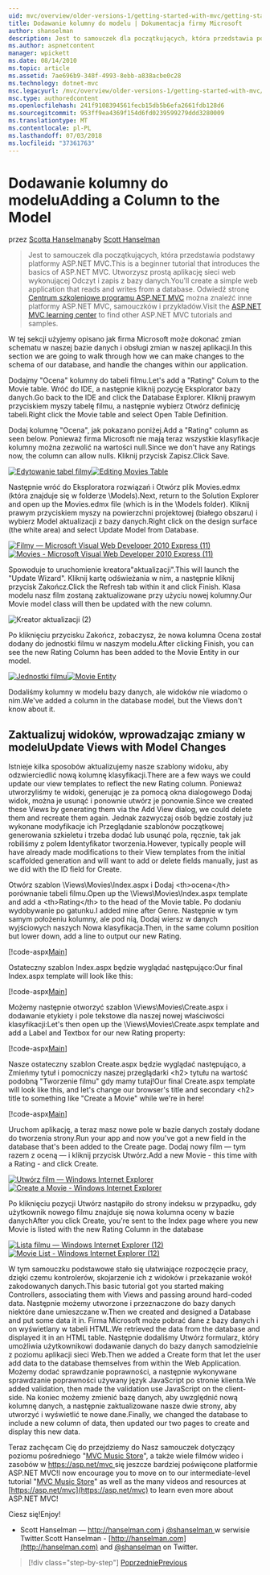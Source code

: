 ```yaml
---
uid: mvc/overview/older-versions-1/getting-started-with-mvc/getting-started-with-mvc-part8
title: Dodawanie kolumny do modelu | Dokumentacja firmy Microsoft
author: shanselman
description: Jest to samouczek dla początkujących, która przedstawia podstawy platformy ASP.NET MVC. Utwórz prostą aplikację sieci web wykonującej Odczyt i zapis z bazy danych.
ms.author: aspnetcontent
manager: wpickett
ms.date: 08/14/2010
ms.topic: article
ms.assetid: 7ae696b9-348f-4993-8ebb-a838acbe0c28
ms.technology: dotnet-mvc
msc.legacyurl: /mvc/overview/older-versions-1/getting-started-with-mvc/getting-started-with-mvc-part8
msc.type: authoredcontent
ms.openlocfilehash: 241f9108394561fecb15db5b6efa2661fdb128d6
ms.sourcegitcommit: 953ff9ea4369f154d6fd0239599279ddd3280009
ms.translationtype: MT
ms.contentlocale: pl-PL
ms.lasthandoff: 07/03/2018
ms.locfileid: "37361763"
---
```

<a name="adding-a-column-to-the-model"></a><span data-ttu-id="c9481-104">Dodawanie kolumny do modelu</span><span class="sxs-lookup"><span data-stu-id="c9481-104">Adding a Column to the Model</span></span>
====================
<span data-ttu-id="c9481-105">przez [Scotta Hanselmana](https://github.com/shanselman)</span><span class="sxs-lookup"><span data-stu-id="c9481-105">by [Scott Hanselman](https://github.com/shanselman)</span></span>

> <span data-ttu-id="c9481-106">Jest to samouczek dla początkujących, która przedstawia podstawy platformy ASP.NET MVC.</span><span class="sxs-lookup"><span data-stu-id="c9481-106">This is a beginner tutorial that introduces the basics of ASP.NET MVC.</span></span> <span data-ttu-id="c9481-107">Utworzysz prostą aplikację sieci web wykonującej Odczyt i zapis z bazy danych.</span><span class="sxs-lookup"><span data-stu-id="c9481-107">You'll create a simple web application that reads and writes from a database.</span></span> <span data-ttu-id="c9481-108">Odwiedź stronę [Centrum szkoleniowe programu ASP.NET MVC](../../../index.md) można znaleźć inne platformy ASP.NET MVC, samouczków i przykładów.</span><span class="sxs-lookup"><span data-stu-id="c9481-108">Visit the [ASP.NET MVC learning center](../../../index.md) to find other ASP.NET MVC tutorials and samples.</span></span>


<span data-ttu-id="c9481-109">W tej sekcji użyjemy opisano jak firma Microsoft może dokonać zmian schematu w naszej bazie danych i obsługi zmian w naszej aplikacji.</span><span class="sxs-lookup"><span data-stu-id="c9481-109">In this section we are going to walk through how we can make changes to the schema of our database, and handle the changes within our application.</span></span>

<span data-ttu-id="c9481-110">Dodajmy "Ocena" kolumny do tabeli filmu.</span><span class="sxs-lookup"><span data-stu-id="c9481-110">Let's add a "Rating" Colum to the Movie table.</span></span> <span data-ttu-id="c9481-111">Wróć do IDE, a następnie kliknij pozycję Eksplorator bazy danych.</span><span class="sxs-lookup"><span data-stu-id="c9481-111">Go back to the IDE and click the Database Explorer.</span></span> <span data-ttu-id="c9481-112">Kliknij prawym przyciskiem myszy tabelę filmu, a następnie wybierz Otwórz definicję tabeli.</span><span class="sxs-lookup"><span data-stu-id="c9481-112">Right click the Movie table and select Open Table Definition.</span></span>

<span data-ttu-id="c9481-113">Dodaj kolumnę "Ocena", jak pokazano poniżej.</span><span class="sxs-lookup"><span data-stu-id="c9481-113">Add a "Rating" column as seen below.</span></span> <span data-ttu-id="c9481-114">Ponieważ firma Microsoft nie mają teraz wszystkie klasyfikacje kolumny można zezwolić na wartości null.</span><span class="sxs-lookup"><span data-stu-id="c9481-114">Since we don't have any Ratings now, the column can allow nulls.</span></span> <span data-ttu-id="c9481-115">Kliknij przycisk Zapisz.</span><span class="sxs-lookup"><span data-stu-id="c9481-115">Click Save.</span></span>

<span data-ttu-id="c9481-116">[![Edytowanie tabel filmy](getting-started-with-mvc-part8/_static/image2.png)](getting-started-with-mvc-part8/_static/image1.png)</span><span class="sxs-lookup"><span data-stu-id="c9481-116">[![Editing Movies Table](getting-started-with-mvc-part8/_static/image2.png)](getting-started-with-mvc-part8/_static/image1.png)</span></span>

<span data-ttu-id="c9481-117">Następnie wróć do Eksploratora rozwiązań i Otwórz plik Movies.edmx (która znajduje się w folderze \Models).</span><span class="sxs-lookup"><span data-stu-id="c9481-117">Next, return to the Solution Explorer and open up the Movies.edmx file (which is in the \Models folder).</span></span> <span data-ttu-id="c9481-118">Kliknij prawym przyciskiem myszy na powierzchni projektowej (białego obszaru) i wybierz Model aktualizacji z bazy danych.</span><span class="sxs-lookup"><span data-stu-id="c9481-118">Right click on the design surface (the white area) and select Update Model from Database.</span></span>

<span data-ttu-id="c9481-119">[![Filmy — Microsoft Visual Web Developer 2010 Express (11)](getting-started-with-mvc-part8/_static/image4.png)](getting-started-with-mvc-part8/_static/image3.png)</span><span class="sxs-lookup"><span data-stu-id="c9481-119">[![Movies - Microsoft Visual Web Developer 2010 Express (11)](getting-started-with-mvc-part8/_static/image4.png)](getting-started-with-mvc-part8/_static/image3.png)</span></span>

<span data-ttu-id="c9481-120">Spowoduje to uruchomienie kreatora"aktualizacji".</span><span class="sxs-lookup"><span data-stu-id="c9481-120">This will launch the "Update Wizard".</span></span> <span data-ttu-id="c9481-121">Kliknij kartę odświeżania w nim, a następnie kliknij przycisk Zakończ.</span><span class="sxs-lookup"><span data-stu-id="c9481-121">Click the Refresh tab within it and click Finish.</span></span> <span data-ttu-id="c9481-122">Klasa modelu nasz film zostaną zaktualizowane przy użyciu nowej kolumny.</span><span class="sxs-lookup"><span data-stu-id="c9481-122">Our Movie model class will then be updated with the new column.</span></span>

![Kreator aktualizacji (2)](getting-started-with-mvc-part8/_static/image5.png)

<span data-ttu-id="c9481-124">Po kliknięciu przycisku Zakończ, zobaczysz, że nowa kolumna Ocena został dodany do jednostki filmu w naszym modelu.</span><span class="sxs-lookup"><span data-stu-id="c9481-124">After clicking Finish, you can see the new Rating Column has been added to the Movie Entity in our model.</span></span>

<span data-ttu-id="c9481-125">[![Jednostki filmu](getting-started-with-mvc-part8/_static/image7.png)](getting-started-with-mvc-part8/_static/image6.png)</span><span class="sxs-lookup"><span data-stu-id="c9481-125">[![Movie Entity](getting-started-with-mvc-part8/_static/image7.png)](getting-started-with-mvc-part8/_static/image6.png)</span></span>

<span data-ttu-id="c9481-126">Dodaliśmy kolumny w modelu bazy danych, ale widoków nie wiadomo o nim.</span><span class="sxs-lookup"><span data-stu-id="c9481-126">We've added a column in the database model, but the Views don't know about it.</span></span>

## <a name="update-views-with-model-changes"></a><span data-ttu-id="c9481-127">Zaktualizuj widoków, wprowadzając zmiany w modelu</span><span class="sxs-lookup"><span data-stu-id="c9481-127">Update Views with Model Changes</span></span>

<span data-ttu-id="c9481-128">Istnieje kilka sposobów aktualizujemy nasze szablony widoku, aby odzwierciedlić nową kolumnę klasyfikacji.</span><span class="sxs-lookup"><span data-stu-id="c9481-128">There are a few ways we could update our view templates to reflect the new Rating column.</span></span> <span data-ttu-id="c9481-129">Ponieważ utworzyliśmy te widoki, generując je za pomocą okna dialogowego Dodaj widok, można je usunąć i ponownie utwórz je ponownie.</span><span class="sxs-lookup"><span data-stu-id="c9481-129">Since we created these Views by generating them via the Add View dialog, we could delete them and recreate them again.</span></span> <span data-ttu-id="c9481-130">Jednak zazwyczaj osób będzie zostały już wykonane modyfikacje ich Przeglądanie szablonów początkowej generowania szkieletu i trzeba dodać lub usunąć pola, ręcznie, tak jak robiliśmy z polem Identyfikator tworzenia.</span><span class="sxs-lookup"><span data-stu-id="c9481-130">However, typically people will have already made modifications to their View templates from the initial scaffolded generation and will want to add or delete fields manually, just as we did with the ID field for Create.</span></span>

<span data-ttu-id="c9481-131">Otwórz szablon \Views\Movies\Index.aspx i Dodaj &lt;th&gt;ocena&lt;/th&gt; porównanie tabeli filmu.</span><span class="sxs-lookup"><span data-stu-id="c9481-131">Open up the \Views\Movies\Index.aspx template and add a &lt;th&gt;Rating&lt;/th&gt; to the head of the Movie table.</span></span> <span data-ttu-id="c9481-132">Po dodaniu wydobywanie po gatunku.</span><span class="sxs-lookup"><span data-stu-id="c9481-132">I added mine after Genre.</span></span> <span data-ttu-id="c9481-133">Następnie w tym samym położeniu kolumny, ale pod nią, Dodaj wiersz w danych wyjściowych naszych Nowa klasyfikacja.</span><span class="sxs-lookup"><span data-stu-id="c9481-133">Then, in the same column position but lower down, add a line to output our new Rating.</span></span>

[!code-aspx[Main](getting-started-with-mvc-part8/samples/sample1.aspx)]

<span data-ttu-id="c9481-134">Ostateczny szablon Index.aspx będzie wyglądać następująco:</span><span class="sxs-lookup"><span data-stu-id="c9481-134">Our final Index.aspx template will look like this:</span></span>

[!code-aspx[Main](getting-started-with-mvc-part8/samples/sample2.aspx)]

<span data-ttu-id="c9481-135">Możemy następnie otworzyć szablon \Views\Movies\Create.aspx i dodawanie etykiety i pole tekstowe dla naszej nowej właściwości klasyfikacji:</span><span class="sxs-lookup"><span data-stu-id="c9481-135">Let's then open up the \Views\Movies\Create.aspx template and add a Label and Textbox for our new Rating property:</span></span>

[!code-aspx[Main](getting-started-with-mvc-part8/samples/sample3.aspx)]

<span data-ttu-id="c9481-136">Nasze ostateczny szablon Create.aspx będzie wyglądać następująco, a Zmieńmy tytuł i pomocniczy naszej przeglądarki &lt;h2&gt; tytułu na wartość podobną "Tworzenie filmu" gdy mamy tutaj!</span><span class="sxs-lookup"><span data-stu-id="c9481-136">Our final Create.aspx template will look like this, and let's change our browser's title and secondary &lt;h2&gt; title to something like "Create a Movie" while we're in here!</span></span>

[!code-aspx[Main](getting-started-with-mvc-part8/samples/sample4.aspx)]

<span data-ttu-id="c9481-137">Uruchom aplikację, a teraz masz nowe pole w bazie danych zostały dodane do tworzenia strony.</span><span class="sxs-lookup"><span data-stu-id="c9481-137">Run your app and now you've got a new field in the database that's been added to the Create page.</span></span> <span data-ttu-id="c9481-138">Dodaj nowy film — tym razem z oceną — i kliknij przycisk Utwórz.</span><span class="sxs-lookup"><span data-stu-id="c9481-138">Add a new Movie - this time with a Rating - and click Create.</span></span>

<span data-ttu-id="c9481-139">[![Utwórz film — Windows Internet Explorer](getting-started-with-mvc-part8/_static/image9.png)](getting-started-with-mvc-part8/_static/image8.png)</span><span class="sxs-lookup"><span data-stu-id="c9481-139">[![Create a Movie - Windows Internet Explorer](getting-started-with-mvc-part8/_static/image9.png)](getting-started-with-mvc-part8/_static/image8.png)</span></span>

<span data-ttu-id="c9481-140">Po kliknięciu pozycji Utwórz nastąpiło do strony indeksu w przypadku, gdy użytkownik nowego filmu znajduje się nowa kolumna oceny w bazie danych</span><span class="sxs-lookup"><span data-stu-id="c9481-140">After you click Create, you're sent to the Index page where you new Movie is listed with the new Rating Column in the database</span></span>

<span data-ttu-id="c9481-141">[![Lista filmu — Windows Internet Explorer (12)](getting-started-with-mvc-part8/_static/image11.png)](getting-started-with-mvc-part8/_static/image10.png)</span><span class="sxs-lookup"><span data-stu-id="c9481-141">[![Movie List - Windows Internet Explorer (12)](getting-started-with-mvc-part8/_static/image11.png)](getting-started-with-mvc-part8/_static/image10.png)</span></span>

<span data-ttu-id="c9481-142">W tym samouczku podstawowe stało się ułatwiające rozpoczęcie pracy, dzięki czemu kontrolerów, skojarzenie ich z widoków i przekazanie wokół zakodowanych danych.</span><span class="sxs-lookup"><span data-stu-id="c9481-142">This basic tutorial got you started making Controllers, associating them with Views and passing around hard-coded data.</span></span> <span data-ttu-id="c9481-143">Następnie możemy utworzone i przeznaczone do bazy danych niektóre dane umieszczane w.</span><span class="sxs-lookup"><span data-stu-id="c9481-143">Then we created and designed a Database and put some data it in.</span></span> <span data-ttu-id="c9481-144">Firma Microsoft może pobrać dane z bazy danych i on wyświetlany w tabeli HTML.</span><span class="sxs-lookup"><span data-stu-id="c9481-144">We retrieved the data from the database and displayed it in an HTML table.</span></span> <span data-ttu-id="c9481-145">Następnie dodaliśmy Utwórz formularz, który umożliwia użytkownikowi dodawanie danych do bazy danych samodzielnie z poziomu aplikacji sieci Web.</span><span class="sxs-lookup"><span data-stu-id="c9481-145">Then we added a Create form that let the user add data to the database themselves from within the Web Application.</span></span> <span data-ttu-id="c9481-146">Możemy dodać sprawdzanie poprawności, a następnie wykonywane sprawdzanie poprawności używany język JavaScript po stronie klienta.</span><span class="sxs-lookup"><span data-stu-id="c9481-146">We added validation, then made the validation use JavaScript on the client-side.</span></span> <span data-ttu-id="c9481-147">Na koniec możemy zmienić bazę danych, aby uwzględnić nową kolumnę danych, a następnie zaktualizowane nasze dwie strony, aby utworzyć i wyświetlić te nowe dane.</span><span class="sxs-lookup"><span data-stu-id="c9481-147">Finally, we changed the database to include a new column of data, then updated our two pages to create and display this new data.</span></span>

<span data-ttu-id="c9481-148">Teraz zachęcam Cię do przejdziemy do Nasz samouczek dotyczący poziomu pośredniego "[MVC Music Store](../../older-versions/mvc-music-store/mvc-music-store-part-1.md)", a także wiele filmów wideo i zasobów w [ https://asp.net/mvc ](https://asp.net/mvc) się jeszcze bardziej poświęcone platformie ASP.NET MVC!</span><span class="sxs-lookup"><span data-stu-id="c9481-148">I now encourage you to move on to our intermediate-level tutorial "[MVC Music Store](../../older-versions/mvc-music-store/mvc-music-store-part-1.md)" as well as the many videos and resources at [https://asp.net/mvc](https://asp.net/mvc) to learn even more about ASP.NET MVC!</span></span>

<span data-ttu-id="c9481-149">Ciesz się!</span><span class="sxs-lookup"><span data-stu-id="c9481-149">Enjoy!</span></span>

- <span data-ttu-id="c9481-150">Scott Hanselman — [ http://hanselman.com ](http://hanselman.com) i [ @shanselman ](http://twitter.com/shanselman) w serwisie Twitter.</span><span class="sxs-lookup"><span data-stu-id="c9481-150">Scott Hanselman - [http://hanselman.com](http://hanselman.com) and [@shanselman](http://twitter.com/shanselman) on Twitter.</span></span>

> [!div class="step-by-step"]
> [<span data-ttu-id="c9481-151">Poprzednie</span><span class="sxs-lookup"><span data-stu-id="c9481-151">Previous</span></span>](getting-started-with-mvc-part7.md)
